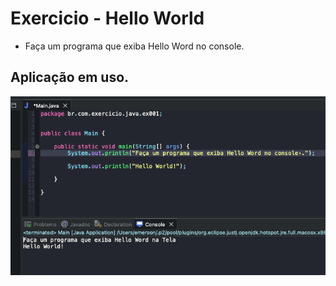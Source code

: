 # Exercicio - Hello World
- Faça um programa que exiba Hello Word no console.

## Aplicação em uso.

![Gif Exercicio](./img/exercicio.png)